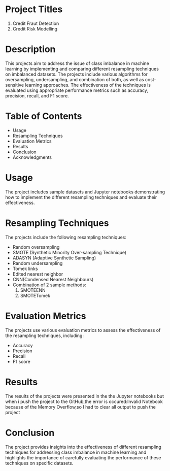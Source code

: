 # Project Titles
1. Credit Fraut Detection
2. Credit Risk Modelling

# Description
This projects aim to address the issue of class imbalance in machine learning by implementing and comparing different resampling techniques on imbalanced datasets. The projects include various algorithms for oversampling, undersampling, and combination of both, as well as cost-sensitive learning approaches. The effectiveness of the techniques is evaluated using appropriate performance metrics such as accuracy, precision, recall, and F1 score.

# Table of Contents
* Usage
* Resampling Techniques
* Evaluation Metrics
* Results
* Conclusion
* Acknowledgments

# Usage
The project includes sample datasets and Jupyter notebooks demonstrating how to implement the different resampling techniques and evaluate their effectiveness.

# Resampling Techniques
The projects include the following resampling techniques:

* Random oversampling
* SMOTE (Synthetic Minority Over-sampling Technique)
* ADASYN (Adaptive Synthetic Sampling)
* Random undersampling
* Tomek links
* Edited nearest neighbor
* CNN(Condensed Nearest Neighbours)
* Combination of 2 sample methods:
  1. SMOTEENN
  2. SMOTETomek

# Evaluation Metrics

The projects use various evaluation metrics to assess the effectiveness of the resampling techniques, including:
* Accuracy
* Precision
* Recall
* F1 score
# Results
The results of the projects were presented in the the Jupyter notebooks but when i push the project to the GitHub,the error is occured:Invalid Notebook because of the Memory Overflow,so I had to clear all output to push the project

# Conclusion
The project provides insights into the effectiveness of different resampling techniques for addressing class imbalance in machine learning and highlights the importance of carefully evaluating the performance of these techniques on specific datasets.
